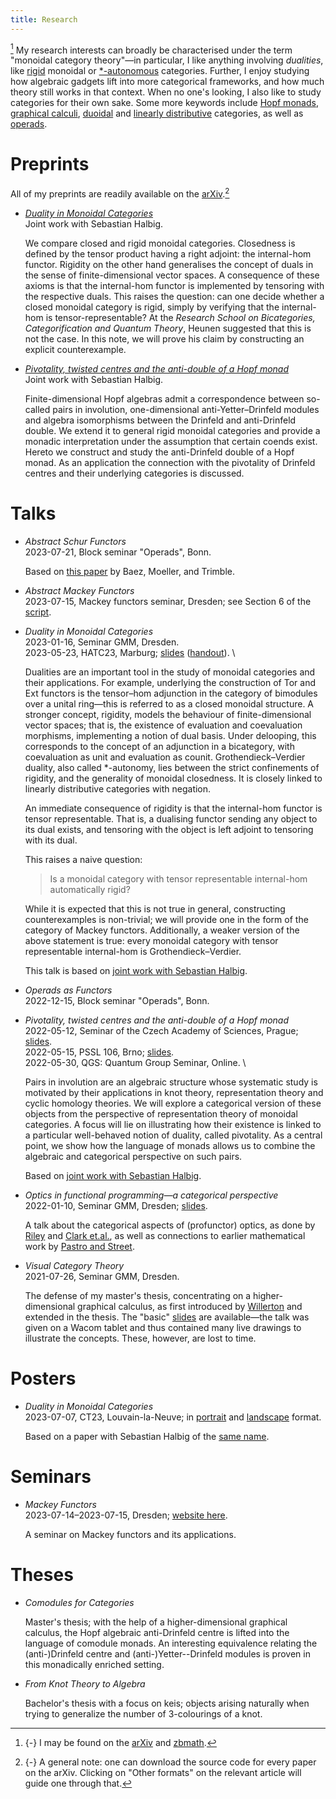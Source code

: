 ```yaml
---
title: Research
---
```

[^1] My research interests can broadly be characterised under the term
"monoidal category theory"—in particular,
I like anything involving *dualities*,
like [rigid] monoidal or [\*-autonomous] categories.
Further, I enjoy studying how algebraic gadgets lift into more categorical frameworks,
and how much theory still works in that context.
When no one's looking, I also like to study categories for their own sake.
Some more keywords include [Hopf monads], [graphical calculi], [duoidal] and [linearly distributive] categories, as well as [operads].

[Hopf monads]: https://ncatlab.org/nlab/show/Hopf+monad
[\*-autonomous]: https://ncatlab.org/nlab/show/star-autonomous+category
[duoidal]: https://ncatlab.org/nlab/show/duoidal+category
[graphical calculi]: https://ncatlab.org/nlab/show/string+diagram
[linearly distributive]: https://ncatlab.org/nlab/show/linearly+distributive+category
[operads]: https://ncatlab.org/nlab/show/string+diagram
[rigid]: https://ncatlab.org/nlab/show/rigid+monoidal+category
[zbmath]: https://zbmath.org/authors/?q=ai%3Azorman.tony

# Preprints

All of my preprints are readily available on the [arXiv].[^2]

- *[Duality in Monoidal Categories]* \
   Joint work with Sebastian Halbig.

   We compare closed and rigid monoidal categories.  Closedness is
   defined by the tensor product having a right adjoint: the
   internal-hom functor.  Rigidity on the other hand generalises the
   concept of duals in the sense of finite-dimensional vector spaces.  A
   consequence of these axioms is that the internal-hom functor is
   implemented by tensoring with the respective duals.  This raises the
   question: can one decide whether a closed monoidal category is rigid,
   simply by verifying that the internal-hom is tensor-representable?
   At the *Research School on Bicategories, Categorification and Quantum
   Theory*, Heunen suggested that this is not the case.  In this note,
   we will prove his claim by constructing an explicit counterexample.

- *[Pivotality, twisted centres and the anti-double of a Hopf monad]* \
  Joint work with Sebastian Halbig.

  Finite-dimensional Hopf algebras admit a correspondence between
  so-called pairs in involution, one-dimensional anti-Yetter–Drinfeld
  modules and algebra isomorphisms between the Drinfeld and
  anti-Drinfeld double.  We extend it to general rigid monoidal
  categories and provide a monadic interpretation under the assumption
  that certain coends exist.  Hereto we construct and study the
  anti-Drinfeld double of a Hopf monad.  As an application the
  connection with the pivotality of Drinfeld centres and their
  underlying categories is discussed.

[arXiv]: https://arxiv.org/a/zorman_t_1

# Talks

- *Abstract Schur Functors* \
  2023-07-21, Block seminar "Operads", Bonn.

  Based on [this paper](https://arxiv.org/abs/2106.00190) by Baez, Moeller, and Trimble.

- *Abstract Mackey Functors* \
  2023-07-15, Mackey functors seminar, Dresden; see Section 6 of the [script][slides:mackey-functors:handout].

- *Duality in Monoidal Categories* \
  2023-01-16, Seminar GMM, Dresden. \
  2023-05-23, HATC23, Marburg;
  [slides][slides:duality] ([handout][slides:duality:handout]). \

  Dualities are an important tool in the study of monoidal categories and their applications.
  For example, underlying the construction of Tor and Ext functors
  is the tensor–hom adjunction in the category of bimodules over a unital
  ring—this is referred to as a closed monoidal structure.
  A stronger concept, rigidity, models the behaviour of finite-dimensional vector spaces;
  that is, the existence of evaluation and coevaluation morphisms,
  implementing a notion of dual basis.
  Under delooping, this corresponds to the concept of an adjunction in a bicategory,
  with coevaluation as unit and evaluation as counit.
  Grothendieck–Verdier duality,
  also called *-autonomy,
  lies between the strict confinements of rigidity,
  and the generality of monoidal closedness.
  It is closely linked to linearly distributive categories with negation.

  An immediate consequence of rigidity is that the internal-hom functor is tensor representable.
  That is, a dualising functor sending any object to its dual exists,
  and tensoring with the object is left adjoint to tensoring with its dual.

  This raises a naive question:

    > Is a monoidal category with tensor representable internal-hom automatically rigid?

  While it is expected that this is not true in general,
  constructing counterexamples is non-trivial;
  we will provide one in the form of the category of Mackey functors.
  Additionally, a weaker version of the above statement is true:
  every monoidal category with tensor representable internal-hom is Grothendieck–Verdier.

  This talk is based on
  [joint work with Sebastian Halbig](https://arxiv.org/abs/2301.03545).

- *Operads as Functors* \
  2022-12-15, Block seminar "Operads", Bonn.

- *Pivotality, twisted centres and the anti-double of a Hopf monad* \
  2022-05-12, Seminar of the Czech Academy of Sciences, Prague; [slides][slides:piv:prague]. \
  2022-05-15, PSSL 106, Brno; [slides][slides:piv:brno]. \
  2022-05-30, QGS: Quantum Group Seminar, Online. \

  Pairs in involution are an algebraic structure whose systematic study
  is motivated by their applications in knot theory, representation
  theory and cyclic homology theories.  We will explore a categorical
  version of these objects from the perspective of representation theory
  of monoidal categories.  A focus will lie on illustrating how their
  existence is linked to a particular well-behaved notion of duality,
  called pivotality.  As a central point, we show how the language of
  monads allows us to combine the algebraic and categorical perspective
  on such pairs.

  Based on [joint work with Sebastian Halbig](https://arxiv.org/abs/2201.05361).

- *Optics in functional programming—a categorical perspective* \
   2022-01-10, Seminar GMM, Dresden; [slides][slides:profunctor].

  A talk about the categorical aspects of (profunctor) optics, as done
  by [Riley] and [Clark et.al.], as well as connections to earlier
  mathematical work by [Pastro and Street].

- *Visual Category Theory* \
  2021-07-26, Seminar GMM, Dresden.

  The defense of my master's thesis, concentrating on a
  higher-dimensional graphical calculus, as first introduced by
  [Willerton] and extended in the thesis.  The "basic"
  [slides][slides:visual-cat] are available—the talk was given on a
  Wacom tablet and thus contained many live drawings to illustrate the
  concepts.  These, however, are lost to time.

# Posters

- *Duality in Monoidal Categories* \
  2023-07-07, CT23, Louvain-la-Neuve;
  in [portrait][ct23:portrait] and
  [landscape][ct23:landscape] format.

  Based on a paper with Sebastian Halbig of the [same name][Duality in Monoidal Categories].

# Seminars

- *Mackey Functors* \
  2023-07-14–2023-07-15, Dresden; [website here][sem:mackey-functors].

  A seminar on Mackey functors and its applications.

# Theses

- *Comodules for Categories*

  Master's thesis; with the help of a higher-dimensional graphical
  calculus, the Hopf algebraic anti-Drinfeld centre is lifted into the
  language of comodule monads.  An interesting equivalence relating the
  (anti-)Drinfeld centre and (anti-)Yetter--Drinfeld modules is proven
  in this monadically enriched setting.

- *From Knot Theory to Algebra*

  Bachelor's thesis with a focus on keis; objects arising naturally when
  trying to generalize the number of 3-colourings of a knot.

[Clark et.al.]: https://arxiv.org/abs/2001.07488
[Duality in Monoidal Categories]: https://arxiv.org/abs/2301.03545
[Pastro and Street]: https://arxiv.org/abs/0711.1859
[Pivotality, twisted centres and the anti-double of a Hopf monad]: https://arxiv.org/abs/2201.05361
[Riley]: https://arxiv.org/abs/1809.00738
[Willerton]: https://arxiv.org/abs/0807.0658
[ct23:landscape]: /talks/ct23-landscape.pdf
[ct23:portrait]: /talks/ct23-portrait.pdf
[sem:mackey-functors]: https://tony-zorman.com/mackey-functors
[slides:duality:handout]: /talks/duality-in-monoidal-categories-handout.pdf
[slides:duality]: /talks/duality-in-monoidal-categories.pdf
[slides:mackey-functors:handout]: /talks/mackey-functors.pdf
[slides:piv:brno]: /talks/pivotality-in-monoidal-categories/brno.pdf
[slides:piv:prague]: /talks/pivotality-in-monoidal-categories/prague.pdf
[slides:profunctor]: /talks/profunctor-optics.pdf
[slides:visual-cat]: /talks/visual-category-theory.pdf

[^1]: {-} I may be found on the [arXiv] and [zbmath].

[^2]: {-} A general note: one can download the source code for every
          paper on the arXiv.  Clicking on "Other formats" on the
          relevant article will guide one through that.
